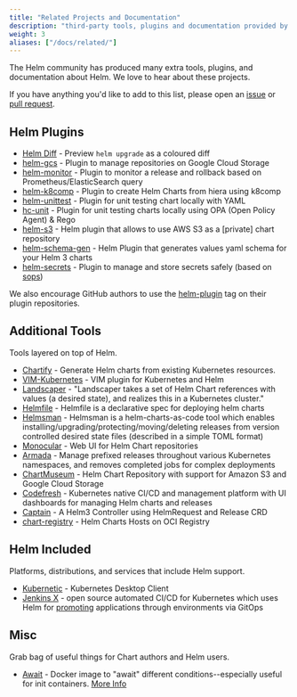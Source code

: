 ```yaml
---
title: "Related Projects and Documentation"
description: "third-party tools, plugins and documentation provided by the community!"
weight: 3
aliases: ["/docs/related/"]
---
```


The Helm community has produced many extra tools, plugins, and documentation about Helm. We love to
hear about these projects.

If you have anything you'd like to add to this list, please open an
[issue](https://github.com/helm/helm-www/issues) or [pull
request](https://github.com/helm/helm-www/pulls).

## Helm Plugins

- [Helm Diff](https://github.com/databus23/helm-diff) - Preview `helm upgrade` as a coloured diff
- [helm-gcs](https://github.com/nouney/helm-gcs) - Plugin to manage repositories on Google Cloud
  Storage
- [helm-monitor](https://github.com/ContainerSolutions/helm-monitor) - Plugin to monitor a release
  and rollback based on Prometheus/ElasticSearch query
- [helm-k8comp](https://github.com/cststack/k8comp) - Plugin to create Helm Charts from hiera using
  k8comp
- [helm-unittest](https://github.com/lrills/helm-unittest) - Plugin for unit testing chart locally
  with YAML
- [hc-unit](https://github.com/xchapter7x/hcunit) - Plugin for unit testing charts locally using OPA
  (Open Policy Agent) & Rego
- [helm-s3](https://github.com/hypnoglow/helm-s3) - Helm plugin that allows to use AWS S3 as a
  [private] chart repository
- [helm-schema-gen](https://github.com/karuppiah7890/helm-schema-gen) - Helm Plugin that generates
  values yaml schema for your Helm 3 charts
- [helm-secrets](https://github.com/jkroepke/helm-secrets) - Plugin to manage and store secrets safely (based on [sops](https://github.com/mozilla/sops)) 

We also encourage GitHub authors to use the
[helm-plugin](https://github.com/search?q=topic%3Ahelm-plugin&type=Repositories) tag on their plugin
repositories.

## Additional Tools

Tools layered on top of Helm.

- [Chartify](https://github.com/appscode/chartify) - Generate Helm charts from existing Kubernetes
  resources.
- [VIM-Kubernetes](https://github.com/andrewstuart/vim-kubernetes) - VIM plugin for Kubernetes and
  Helm
- [Landscaper](https://github.com/Eneco/landscaper/) - "Landscaper takes a set of Helm Chart
  references with values (a desired state), and realizes this in a Kubernetes cluster."
- [Helmfile](https://github.com/roboll/helmfile) - Helmfile is a declarative spec for deploying helm
  charts
- [Helmsman](https://github.com/Praqma/helmsman) - Helmsman is a helm-charts-as-code tool which
  enables installing/upgrading/protecting/moving/deleting releases from version controlled desired
  state files (described in a simple TOML format)
- [Monocular](https://github.com/helm/monocular) - Web UI for Helm Chart repositories
- [Armada](https://airshipit.readthedocs.io/projects/armada/en/latest/) - Manage prefixed releases
  throughout various Kubernetes namespaces, and removes completed jobs for complex deployments
- [ChartMuseum](https://github.com/helm/chartmuseum) - Helm Chart Repository with support for Amazon
  S3 and Google Cloud Storage
- [Codefresh](https://codefresh.io) - Kubernetes native CI/CD and management platform with UI
  dashboards for managing Helm charts and releases
- [Captain](https://github.com/alauda/captain) - A Helm3 Controller using HelmRequest and Release
  CRD
- [chart-registry](https://github.com/hangyan/chart-registry) - Helm Charts Hosts on OCI Registry

## Helm Included

Platforms, distributions, and services that include Helm support.

- [Kubernetic](https://kubernetic.com/) - Kubernetes Desktop Client
- [Jenkins X](https://jenkins-x.io/) - open source automated CI/CD for Kubernetes which uses Helm
  for [promoting](https://jenkins-x.io/docs/getting-started/promotion/) applications through
  environments via GitOps

## Misc

Grab bag of useful things for Chart authors and Helm users.

- [Await](https://github.com/saltside/await) - Docker image to "await" different
  conditions--especially useful for init containers. [More
  Info](https://blog.slashdeploy.com/2017/02/16/introducing-await/)
